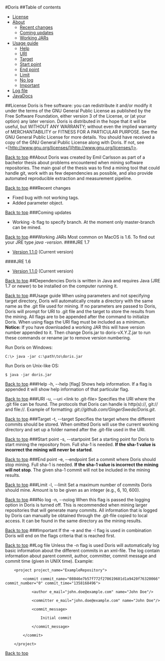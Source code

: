#Doris
##Table of contents
* [License](#license)
* [About](#about)
	* [Recent changes](#recent-changes)
	* [Coming updates](#coming-updates)
	* [Working JARs](#working-jars)
* [Usage guide](#usage-guide)
	* [Help](#help)
	* [URI](#uri)
	* [Target](#target)
	* [Start point](#start-point) 
	* [End point](#end-point)
	* [Limit](#limit)
	* [No log](#no-log)
	* [Important](#important)
* [Log file](#log-file)
* [JavaDocs](http://gingerswede.github.io/doris/)

##License
Doris is free software: you can redistribute it and/or modify it under the terms of the GNU General Public License as published by the Free Software Foundation, either version 3 of the License, or (at your option) any later version.
Doris is distributed in the hope that it will be useful, but WITHOUT ANY WARRANTY; without even the implied warranty of MERCHANTABILITY or FITNESS FOR A PARTICULAR PURPOSE.  See the  GNU General Public License for more details.
You should have received a copy of the GNU General Public License along with Doris.  If not, see <[http://www.gnu.org/licenses/](http://www.gnu.org/licenses/)>.

[Back to top](#table-of-contents)
##About
Doris was created by Emil Carlsson as part of a bachelor thesis about problems encountered when mining software repositories. The main goal of the thesis was to find a mining tool that could handle git, work with as few dependencies as possible, and also provide automated reproducible extraction and measurement pipeline.

[Back to top](#table-of-contents)
###Recent changes
* Fixed bug with not working tags.
* Added parameter object.

[Back to top](#table-of-contents)
###Coming updates
* Working -b flag to specify branch. At the moment only master-branch can be mined.

[Back to top](#table-of-contents)
###Working JARs
Most common on MacOS is 1.6. To find out your JRE type *java -version*.
####JRE 1.7
* [Version 1.1.0](http://gingerswede.github.io/doris/jar/doris-v1.1.0.jar) (Current version)

####JRE 1.6
* [Version 1.1.0](http://gingerswede.github.io/doris/jar/1_6/doris-v1.1.0.jar) (Current version)

[Back to top](#table-of-contents)
##Dependencies
Doris is written in Java and requires Java (JRE 1.7 or newer) to be installed on the computer running it.

[Back to top](#table-of-contents)
##Usage guide
When using parameters and not specifying target directory, Doris will automatically create a directory with the same name as the .git file used for mining. If no parameters are passed to Doris, Doris will prompt for URI to .git file and the target to store the results from the mining.
All flags are to be appended after the command to initialize Doris. When using flags the URI flag must be included as a minimum.
**Notice:** If you have downloaded a working JAR this will have version number appended to it. Then change Doris.jar to doris-vX.Y.Z.jar to run these commands or rename jar to remove version numbering.

Run Doris on Windows:

	C:\> java -jar c:\path\to\doris.jar
	
Run Doris on Unix-like OS:

	$ java -jar doris.jar

[Back to top](#table-of-contents)
###Help
	-h, --help [flag]
Shows help information. If a flag is appended it will show help information of that particular flag.

[Back to top](#table-of-contents)
###URI
	-u, --uri <link to .git-file>
Specifies the URI where the .git file can be found. The protocols that Doris can handle is http(s)://, git:// and file://.  Example of formatting: *git://github.com/GingerSwede/Doris.git*.

[Back to top](#table-of-contents)
###Target
	-t, --target <path to target directory>
Specifies the target where the different commits should be stored. When omitted Doris will use the current working directory and set up a folder named after the .git-file used in the URI.

[Back to top](#table-of-contents)
###Start point
	-s, --startpoint <commit sha-1>
Set a starting point for Doris to start mining the repository from. Full sha-1 is needed. **If the sha-1 value is incorrect the mining will never be started**.

[Back to top](#table-of-contents)
###End point
	-e, --endpoint <commit sha-1>
Set a commit where Doris should stop mining. Full sha-1 is needed. **If the sha-1 value is incorrect the mining will not stop**. The given sha-1 commit will not be included in the mining results.

[Back to top](#table-of-contents)
###Limit
	-l, --limit <max number of commits>
Set a maximum number of commits Doris should mine. Amount is to be given as an integer (e.g., 6, 10, 600). 

[Back to top](#table-of-contents)
###No log
	-n, --nolog
When this flag is passed the logging option in Doris is turned off. This is recommended when mining larger repositories that will generate many commits. All information that is logged by Doris can manually be obtained through the .git-file copied to local access. It can be found in the same directory as the mining results.

[Back to top](#table-of-contents)
###Important
If the -e and the -l flag is used in combination Doris will end on the flags criteria that is reached first.

[Back to top](#table-of-contents)
##Log file
Unless the -n flag is used Doris will automatically log basic information about the different commits in an xml-file. The log contain information about parent commit, author, committer, commit message and commit time (given in UNIX time).
Example:

		<project project_name="ExampleRepository">

			<commit commit_name="08046e7b57f772f270619601d1a9420f76320066" commit_number="0" commit_time="1358168496">

				<author e_mail="john.doe@example.com" name="John Doe"/>

				<committer e_mail="john.doe@example.com" name="John Doe"/>

				<commit_message>

					Initial commit

				</commit_message>

			</commit>

		</project>

[Back to top](#table-of-contents)
